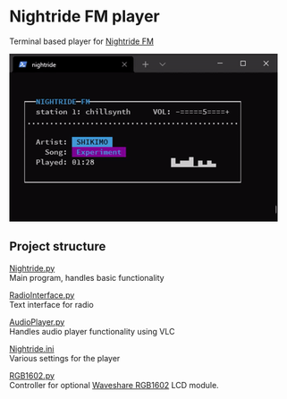 # Nightride FM player
Terminal based player for [Nightride FM](https://nightride.fm/)

![](./images/player.gif)


## Project structure

[Nightride.py](./Nightride.py)  
Main program, handles basic functionality


[RadioInterface.py](./RadioInterface.py)  
Text interface for radio


[AudioPlayer.py](./AudioPlayer.py)  
Handles audio player functionality using VLC


[Nightride.ini](./Nightride.ini)  
Various settings for the player

[RGB1602.py](./RGB1602.py)  
Controller for optional [Waveshare RGB1602](https://www.waveshare.com/wiki/LCD1602_RGB_Module) LCD module.